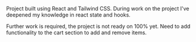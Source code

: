 Project built using React and Tailwind CSS. During work on the project I've deepened my knowledge in react state and hooks.

Further work is required, the project is not ready on 100% yet. Need to add functionality to the cart section to add and remove items.

